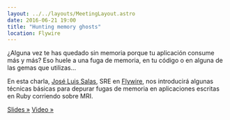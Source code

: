 ```yaml
---
layout: ../../layouts/MeetingLayout.astro
date: 2016-06-21 19:00
title: "Hunting memory ghosts"
location: Flywire
---
```


¿Alguna vez te has quedado sin memoria porque tu aplicación consume más y más? Eso huele a una fuga de memoria, en tu código o en alguna de las gemas que utilizas...

En esta charla, [José Luis Salas](https://twitter.com/josacar), SRE en [Flywire](https://www.flywire.com), nos introducirá algunas técnicas básicas para depurar fugas de memoria en aplicaciones escritas en Ruby corriendo sobre MRI.

[Slides »](https://speakerdeck.com/josacar/hunting-memory-ghosts)
[Video »](https://youtu.be/klYySvqPkr8)
